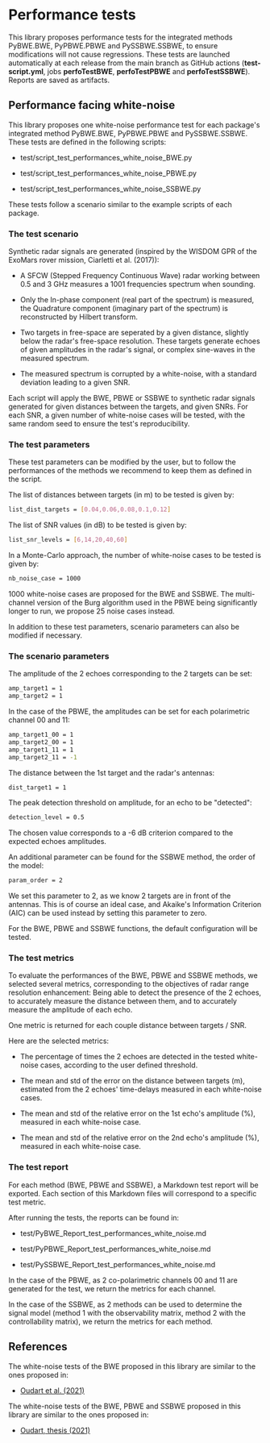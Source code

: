 # Performance tests

This library proposes performance tests for the integrated methods PyBWE.BWE, PyPBWE.PBWE and PySSBWE.SSBWE, to ensure modifications will not cause regressions.
These tests are launched automatically at each release from the main branch as GitHub actions (**test-script.yml**, jobs **perfoTestBWE**, **perfoTestPBWE** and **perfoTestSSBWE**). Reports are saved as artifacts.

## Performance facing white-noise

This library proposes one white-noise performance test for each package's integrated method PyBWE.BWE, PyPBWE.PBWE and PySSBWE.SSBWE.
These tests are defined in the following scripts:

* test/script_test_performances_white_noise_BWE.py

* test/script_test_performances_white_noise_PBWE.py

* test/script_test_performances_white_noise_SSBWE.py

These tests follow a scenario similar to the example scripts of each package.

### The test scenario

Synthetic radar signals are generated (inspired by the WISDOM GPR of the ExoMars rover mission, Ciarletti et al. (2017)):

* A SFCW (Stepped Frequency Continuous Wave) radar working between 0.5 and 3 GHz measures a 1001 frequencies spectrum when sounding.

* Only the In-phase component (real part of the spectrum) is measured, the Quadrature component (imaginary part of the spectrum) is reconstructed by Hilbert transform.

* Two targets in free-space are seperated by a given distance, slightly below the radar's free-space resolution. These targets generate echoes of given amplitudes in the radar's signal, or complex sine-waves in the measured spectrum.

* The measured spectrum is corrupted by a white-noise, with a standard deviation leading to a given SNR.

Each script will apply the BWE, PBWE or SSBWE to synthetic radar signals generated for given distances between the targets, and given SNRs.
For each SNR, a given number of white-noise cases will be tested, with the same random seed to ensure the test's reproducibility.

### The test parameters

These test parameters can be modified by the user, but to follow the performances of the methods we recommend to keep them as defined in the script.

The list of distances between targets (in m) to be tested is given by:

~~~bash
list_dist_targets = [0.04,0.06,0.08,0.1,0.12]
~~~

The list of SNR values (in dB) to be tested is given by:

~~~bash
list_snr_levels = [6,14,20,40,60]
~~~

In a Monte-Carlo approach, the number of white-noise cases to be tested is given by:

~~~bash
nb_noise_case = 1000
~~~

1000 white-noise cases are proposed for the BWE and SSBWE. The multi-channel version of the Burg algorithm used in the PBWE being significantly longer to run, we propose 25 noise cases instead.

In addition to these test parameters, scenario parameters can also be modified if necessary.

### The scenario parameters

The amplitude of the 2 echoes corresponding to the 2 targets can be set:

~~~bash
amp_target1 = 1
amp_target2 = 1
~~~

In the case of the PBWE, the amplitudes can be set for each polarimetric channel 00 and 11:

~~~bash
amp_target1_00 = 1
amp_target2_00 = 1
amp_target1_11 = 1
amp_target2_11 = -1
~~~

The distance between the 1st target and the radar's antennas:

~~~bash
dist_target1 = 1
~~~

The peak detection threshold on amplitude, for an echo to be "detected":

~~~bash
detection_level = 0.5
~~~

The chosen value corresponds to a -6 dB criterion compared to the expected echoes amplitudes.

An additional parameter can be found for the SSBWE method, the order of the model:

~~~bash
param_order = 2
~~~

We set this parameter to 2, as we know 2 targets are in front of the antennas. This is of course an ideal case, and Akaike's Information Criterion (AIC) can be used instead by setting this parameter to zero.

For the BWE, PBWE and SSBWE functions, the default configuration will be tested.

### The test metrics

To evaluate the performances of the BWE, PBWE and SSBWE methods, we selected several metrics, corresponding to the objectives of radar range resolution enhancement:
Being able to detect the presence of the 2 echoes, to accurately measure the distance between them, and to accurately measure the amplitude of each echo.

One metric is returned for each couple distance between targets / SNR.

Here are the selected metrics:

* The percentage of times the 2 echoes are detected in the tested white-noise cases, according to the user defined threshold.

* The mean and std of the error on the distance between targets (m), estimated from the 2 echoes' time-delays measured in each white-noise cases.

* The mean and std of the relative error on the 1st echo's amplitude (%), measured in each white-noise case.

* The mean and std of the relative error on the 2nd echo's amplitude (%), measured in each white-noise case.

### The test report

For each method (BWE, PBWE and SSBWE), a Markdown test report will be exported.
Each section of this Markdown files will correspond to a specific test metric.

After running the tests, the reports can be found in:

* test/PyBWE_Report_test_performances_white_noise.md

* test/PyPBWE_Report_test_performances_white_noise.md

* test/PySSBWE_Report_test_performances_white_noise.md

In the case of the PBWE, as 2 co-polarimetric channels 00 and 11 are generated for the test, we return the metrics for each channel.

In the case of the SSBWE, as 2 methods can be used to determine the signal model (method 1 with the observability matrix, method 2 with the controllability matrix), we return the metrics for each method.

## References

The white-noise tests of the BWE proposed in this library are similar to the ones proposed in:

* [Oudart et al. (2021)](https://doi.org/10.1016/j.pss.2021.105173)

The white-noise tests of the BWE, PBWE and SSBWE proposed in this library are similar to the ones proposed in:

* [Oudart, thesis (2021)](https://theses.hal.science/tel-03364662)
